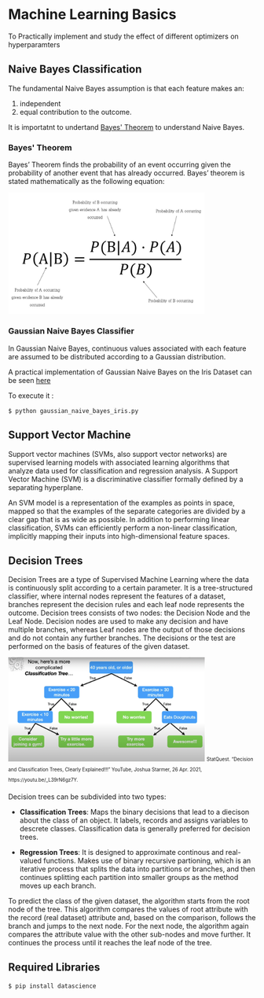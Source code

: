 # Machine Learning Basics
To Practically implement and study the effect of different optimizers on hyperparamters
## Naive Bayes Classification
The fundamental Naive Bayes assumption is that each feature makes an:
1. independent
2. equal
contribution to the outcome.

It is importatnt to undertand [Bayes' Theorem](https://www.investopedia.com/terms/b/bayes-theorem.asp) to understand Naive Bayes.

### Bayes' Theorem
Bayes’ Theorem finds the probability of an event occurring given the probability of another event that has already occurred. Bayes’ theorem is stated mathematically as the following equation:

<img src="images/1*LaTxXlJ0tz0dUvBqISvylw@2x.jpeg" width="400">

### Gaussian Naive Bayes Classifier
In Gaussian Naive Bayes, continuous values associated with each feature are assumed to be distributed according to a Gaussian distribution.

A practical implementation of Gaussian Naive Bayes on the Iris Dataset can be seen [here](gaussian_naive_bayes_iris.py)

To execute it :
```
$ python gaussian_naive_bayes_iris.py
```
## Support Vector Machine

Support vector machines (SVMs, also support vector networks) are supervised learning models with associated learning algorithms that analyze data used for classification and regression analysis. A Support Vector Machine (SVM) is a discriminative classifier formally defined by a separating hyperplane.

An SVM model is a representation of the examples as points in space, mapped so that the examples of the separate categories are divided by a clear gap that is as wide as possible. In addition to performing linear classification, SVMs can efficiently perform a non-linear classification, implicitly mapping their inputs into high-dimensional feature spaces.

## Decision Trees
Decision Trees are a type of Supervised Machine Learning where the data is continuously split according to a certain parameter. It is a tree-structured classifier, where internal nodes represent the features of a dataset, branches represent the decision rules and each leaf node represents the outcome.
Decision trees consists of two nodes: the Decision Node and the Leaf Node. Decision nodes are used to make any decision and have multiple branches, whereas Leaf nodes are the output of those decisions and do not contain any further branches. The decisions or the test are performed on the basis of features of the given dataset.

<img src="images/Screen Shot 2022-08-14 at 06.30.46.png" width="400">
<sub><sup>StatQuest. “Decision and Classification Trees, Clearly Explained!!!” YouTube, Joshua Starmer, 26 Apr. 2021, https://youtu.be/_L39rN6gz7Y.</sup></sub>


Decision trees can be subdivided into two types:
- <b>Classification Trees</b>: Maps the binary decisions that lead to a diecison about the class of an object. It labels, records and assigns variables to descrete classes. Classification data is generally preferred for decision trees.

- <b>Regression Trees</b>: It is designed to approximate continous and real-valued functions. Makes use of binary recursive partioning, which is an  iterative process that splits the data into partitions or branches, and then continues splitting each partition into smaller groups as the method moves up each branch.

To predict the class of the given dataset, the algorithm starts from the root node of the tree. This algorithm compares the values of root attribute with the record (real dataset) attribute and, based on the comparison, follows the branch and jumps to the next node. For the next node, the algorithm again compares the attribute value with the other sub-nodes and move further. It continues the process until it reaches the leaf node of the tree.


## Required Libraries
```
$ pip install datascience
```
